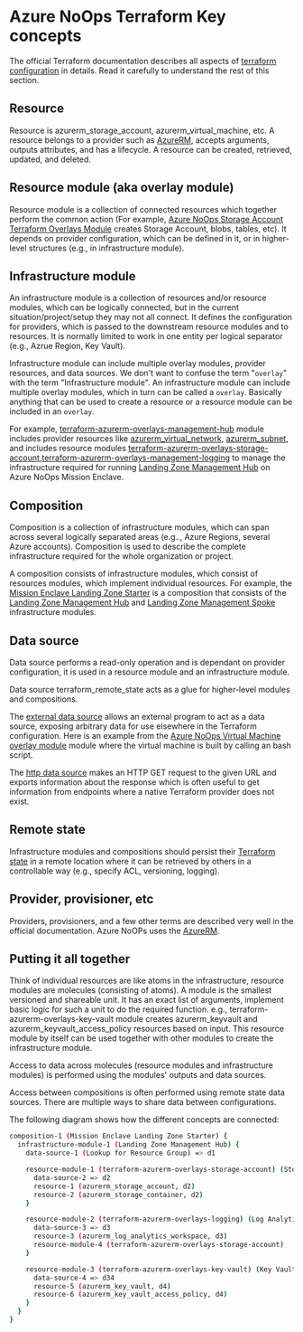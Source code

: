 # Azure NoOps Terraform Key concepts

The official Terraform documentation describes all aspects of [terraform configuration](https://www.terraform.io/docs/configuration/index.html) in details. Read it carefully to understand the rest of this section.

## Resource

Resource is azurerm_storage_account, azurerm_virtual_machine, etc. A resource belongs to a provider such as [AzureRM](https://registry.terraform.io/providers/hashicorp/azurerm/latest), accepts arguments, outputs attributes, and has a lifecycle. A resource can be created, retrieved, updated, and deleted.

## Resource module (aka overlay module)

Resource module is a collection of connected resources which together perform the common action (For example, [Azure NoOps Storage Account Terraform Overlays Module](https://github.com/azurenoops/terraform-azurerm-overlays-storage-account) creates Storage Account, blobs, tables, etc). It depends on provider configuration, which can be defined in it, or in higher-level structures (e.g., in infrastructure module).

## Infrastructure module

An infrastructure module is a collection of resources and/or resource modules, which can be logically connected, but in the current situation/project/setup they may not all connect. It defines the configuration for providers, which is passed to the downstream resource modules and to resources. It is normally limited to work in one entity per logical separator (e.g., Azrue Region, Key Vault).

Infrastructure module can include multiple overlay modules, provider resources, and data sources. We don't want to confuse the term "`overlay`" with the term "Infrastructure module". An infrastructure module can include multiple overlay modules, which in turn can be called a `overlay`. Basically anything that can be used to create a resource or a resource module can be included in an `overlay`.

For example, [terraform-azurerm-overlays-management-hub](https://github.com/azurenoops/terraform-azurerm-overlays-management-hub) module includes provider resources like [azurerm_virtual_network](https://registry.terraform.io/providers/hashicorp/azurerm/latest/docs/resources/virtual_network), [azurerm_subnet](https://registry.terraform.io/providers/hashicorp/azurerm/latest/docs/resources/subnet), and includes resource modules [terraform-azurerm-overlays-storage-account](https://github.com/azurenoops/terraform-azurerm-overlays-storage-account),[terraform-azurerm-overlays-management-logging](https://github.com/azurenoops/terraform-azurerm-overlays-management-logging) to manage the infrastructure required for running [Landing Zone Management Hub](https://github.com/azurenoops/terraform-azurerm-overlays-management-hub) on Azure NoOps Mission Enclave.

## Composition

Composition is a collection of infrastructure modules, which can span across several logically separated areas (e.g.., Azure Regions, several Azure accounts). Composition is used to describe the complete infrastructure required for the whole organization or project.

A composition consists of infrastructure modules, which consist of resources modules, which implement individual resources. For example, the [Mission Enclave Landing Zone Starter](https://github.com/azurenoops/ref-scca-enclave-landing-zone-starter) is a composition that consists of the [Landing Zone Management Hub](https://github.com/azurenoops/terraform-azurerm-overlays-management-hub) and [Landing Zone Management Spoke](https://github.com/azurenoops/terraform-azurerm-overlays-management-spoke) infrastructure modules.

## Data source

Data source performs a read-only operation and is dependant on provider configuration, it is used in a resource module and an infrastructure module.

Data source terraform_remote_state acts as a glue for higher-level modules and compositions.

The [external data source](https://registry.terraform.io/providers/hashicorp/external/latest/docs/data-sources/external) allows an external program to act as a data source, exposing arbitrary data for use elsewhere in the Terraform configuration. Here is an example from the [Azure NoOps Virtual Machine overlay module]() module where the virtual machine is built by calling an bash script.

The [http data source](https://registry.terraform.io/providers/hashicorp/http/latest/docs/data-sources/http) makes an HTTP GET request to the given URL and exports information about the response which is often useful to get information from endpoints where a native Terraform provider does not exist.

## Remote state

Infrastructure modules and compositions should persist their [Terraform state](https://www.terraform.io/docs/language/state/index.html) in a remote location where it can be retrieved by others in a controllable way (e.g., specify ACL, versioning, logging).

## Provider, provisioner, etc

Providers, provisioners, and a few other terms are described very well in the official documentation. Azure NoOPs uses the [AzureRM](https://registry.terraform.io/providers/hashicorp/azurerm/latest).

## Putting it all together

Think of individual resources are like atoms in the infrastructure, resource modules are molecules (consisting of atoms). A module is the smallest versioned and shareable unit. It has an exact list of arguments, implement basic logic for such a unit to do the required function. e.g., terraform-azurerm-overlays-key-vault module creates azurerm_keyvault and azurerm_keyvault_access_policy resources based on input. This resource module by itself can be used together with other modules to create the infrastructure module.

Access to data across molecules (resource modules and infrastructure modules) is performed using the modules' outputs and data sources.

Access between compositions is often performed using remote state data sources. There are multiple ways to share data between configurations.

The following diagram shows how the different concepts are connected:

```bash
composition-1 (Mission Enclave Landing Zone Starter) {
  infrastructure-module-1 (Landing Zone Management Hub) {
    data-source-1 (Lookup for Resource Group) => d1

    resource-module-1 (terraform-azurerm-overlays-storage-account) (Storage Account, blobs, tables, etc) {
      data-source-2 => d2
      resource-1 (azurerm_storage_account, d2)
      resource-2 (azurerm_storage_container, d2)
    }

    resource-module-2 (terraform-azurerm-overlays-logging) (Log Analytics, Storage Account, etc) {
      data-source-3 => d3
      resource-3 (azurerm_log_analytics_workspace, d3)
      resource-module-4 (terraform-azurerm-overlays-storage-account)
    }

    resource-module-3 (terraform-azurerm-overlays-key-vault) (Key Vault, access policy, etc) {
      data-source-4 => d34
      resource-5 (azurerm_key_vault, d4)
      resource-6 (azurerm_key_vault_access_policy, d4)
    }
  }
}
```
